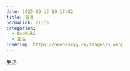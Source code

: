 ```yaml
---
date: 2025-03-13 19:17:02
title: 生活
permalink: /life
categories:
  - OneWiki
  - 生活
coverImg: https://onedayxyy.cn/images/5.webp
---
```



生活